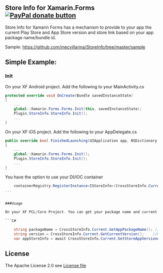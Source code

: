 ##  Store Info for Xamarin.Forms [![PayPal donate button](https://www.paypalobjects.com/en_US/i/btn/btn_donateCC_LG.gif)](https://www.paypal.com/cgi-bin/webscr?cmd=_s-xclick&hosted_button_id=4KHTXCBWYXTNG "Donate to this project using Paypal")

Store Info for Xamarin Forms has a mechanism to provide to your app the current Play Store and App Store version and store link based on your app package name/bundle id. 

Sample: https://github.com/mecvillarina/StoreInfo/tree/master/sample

## Simple Example:

### Init

On your XF Android project. Add the following to your MainActivity.cs

```C#
protected override void OnCreate(Bundle savedInstanceState)
{
    ...
    global::Xamarin.Forms.Forms.Init(this, savedInstanceState);
    Plugin.StoreInfo.StoreInfo.Init();
    ...
}
```

On your XF iOS project. Add the following to your AppDelegate.cs

```C#
public override bool FinishedLaunching(UIApplication app, NSDictionary options)
{
    ...
    global::Xamarin.Forms.Forms.Init();
    Plugin.StoreInfo.StoreInfo.Init();
    ...
}
```

You have the option to use your DI/IOC container

```C#
    containerRegistry.RegisterInstance<IStoreInfo>(CrossStoreInfo.Current);
...


###Usage

On your XF PCL/Core Project. You can get your package name and current local version

```C#

    string packageName = CrossStoreInfo.Current.GetAppPackageName(); //Return package name / bundle id
	string version = CrossStoreInfo.Current.GetCurrentVersion();    //Return manifest version
	var appStoreInfo = await CrossStoreInfo.Current.GetStoreAppVersionAsync();  //Return store app version and link

```

## License
The Apache License 2.0 see [License file](LICENSE)
